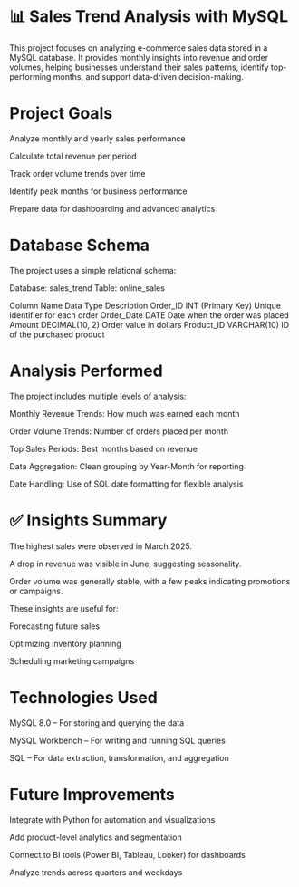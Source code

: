 # 📊 Sales Trend Analysis with MySQL
This project focuses on analyzing e-commerce sales data stored in a MySQL database. It provides monthly insights into revenue and order volumes, helping businesses understand their sales patterns, identify top-performing months, and support data-driven decision-making.

# Project Goals
 Analyze monthly and yearly sales performance

 Calculate total revenue per period

 Track order volume trends over time

 Identify peak months for business performance

 Prepare data for dashboarding and advanced analytics

# Database Schema
The project uses a simple relational schema:

Database: sales_trend
Table: online_sales

Column Name	Data Type	Description
Order_ID	INT (Primary Key)	Unique identifier for each order
Order_Date	DATE	Date when the order was placed
Amount	DECIMAL(10, 2)	Order value in dollars
Product_ID	VARCHAR(10)	ID of the purchased product

# Analysis Performed
The project includes multiple levels of analysis:

Monthly Revenue Trends: How much was earned each month

Order Volume Trends: Number of orders placed per month

Top Sales Periods: Best months based on revenue

Data Aggregation: Clean grouping by Year-Month for reporting

Date Handling: Use of SQL date formatting for flexible analysis

# ✅ Insights Summary
 The highest sales were observed in March 2025.

 A drop in revenue was visible in June, suggesting seasonality.

 Order volume was generally stable, with a few peaks indicating promotions or campaigns.

These insights are useful for:

Forecasting future sales

Optimizing inventory planning

Scheduling marketing campaigns

# Technologies Used
MySQL 8.0 – For storing and querying the data

MySQL Workbench – For writing and running SQL queries

SQL – For data extraction, transformation, and aggregation

# Future Improvements
 Integrate with Python for automation and visualizations

 Add product-level analytics and segmentation

 Connect to BI tools (Power BI, Tableau, Looker) for dashboards

 Analyze trends across quarters and weekdays

